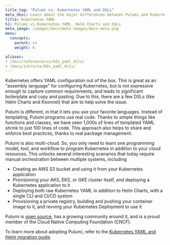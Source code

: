 ```yaml
---
title_tag: "Pulumi vs. Kubernetes YAML and DSLs"
meta_desc: Learn about the major differences between Pulumi and Kubernetes YAML & DSLs.
title: Kubernetes YAML
h1: Pulumi vs Kubernetes YAML, Helm Charts and DSLs
meta_image: /images/docs/meta-images/docs-meta.png
menu:
  concepts:
    parent: vs
    weight: 6

aliases:
- /docs/reference/vs/k8s_yaml_dsls/
- /docs/intro/vs/k8s_yaml_dsls/
---
```


Kubernetes offers YAML configuration out of the box. This is great as an "assembly language" for configuring
Kubernetes, but is not expressive enough to capture common requirements, and leads to significant boilerplate and copy
and pasting. Due to this, there are a few DSLs (like Helm Charts and Ksonnet) that aim to help solve the issue.

Pulumi is different, in that it lets you use your favorite languages. Instead of templating, Pulumi programs use real
code. Thanks to simple things like functions and classes, we have seen 1,000s of lines of templated YAML shrink to just
100 lines of code. This approach also helps to share and enforce best practices, thanks to real package management.

Pulumi is also multi-cloud. So, you only need to learn one programming model, tool, and workflow to program Kubernetes
in addition to your cloud resources. This unlocks several interesting scenarios that today require manual orchestration
between multiple systems, including

* Creating an AWS S3 bucket and using it from your Kubernetes application
* Provisioning your AKS, EKS, or GKE cluster itself, and deploying a Kubernetes application to it
* Deploying both raw Kubernetes YAML in addition to Helm Charts, with a single CLI and CI/CD system
* Provisioning a private registry, building and pushing your container image to it, and revving your Kubernetes
    Deployment to use it

Pulumi is [open source](https://github.com/pulumi/pulumi), has a growing community around it, and is a proud member of
the Cloud Native Computing Foundation (CNCF).

To learn more about adopting Pulumi, refer to the [Kubernetes YAML and Helm migration guide](/docs/using-pulumi/adopting-pulumi/migrating-to-pulumi/from-kubernetes/).
